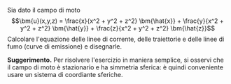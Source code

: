 Sia dato il campo di moto
$$\bm{u}(x,y,z) = \frac{x}{x^2 + y^2 + z^2} \bm{\hat{x}} +
                 \frac{y}{x^2 + y^2 + z^2} \bm{\hat{y}} +
                 \frac{z}{x^2 + y^2 + z^2} \bm{\hat{z}}$$ Calcolare
l'equazione delle linee di corrente, delle traiettorie e delle linee di
fumo (curve di emissione) e disegnarle.

**Suggerimento.** Per risolvere l'esercizio in maniera semplice, si
osservi che il campo di moto è stazionario e ha simmetria sferica: è
quindi conveniente usare un sistema di coordiante sferiche.
